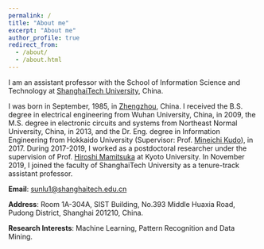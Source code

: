 ```yaml
---
permalink: /
title: "About me"
excerpt: "About me"
author_profile: true
redirect_from: 
  - /about/
  - /about.html
---
```


I am an assistant professor with the School of Information Science and Technology at [ShanghaiTech University](http://www.shanghaitech.edu.cn/eng/), China.

I was born in September, 1985, in [Zhengzhou](https://en.wikipedia.org/wiki/Zhengzhou), China. I received the B.S. degree in electrical engineering from Wuhan University, China, in 2009, the M.S. degree in electronic circuits and systems from Northeast Normal University, China, in 2013, and the Dr. Eng. degree in Information Engineering from Hokkaido University (Supervisor: Prof. [Mineichi Kudo](https://prml.main.ist.hokudai.ac.jp/member/mineichi-kudo/)), in 2017. During 2017-2019, I worked as a postdoctoral researcher under the supervision of Prof. [Hiroshi Mamitsuka](https://www.bic.kyoto-u.ac.jp/pathway/mami/) at Kyoto University. In November 2019, I joined the faculty of ShanghaiTech University as a tenure-track assistant professor.

**Email**: sunlu1@shanghaitech.edu.cn

**Address**: Room 1A-304A, SIST Building, No.393 Middle Huaxia Road, Pudong District, Shanghai 201210, China.

**Research Interests**: Machine Learning, Pattern Recognition and Data Mining.
